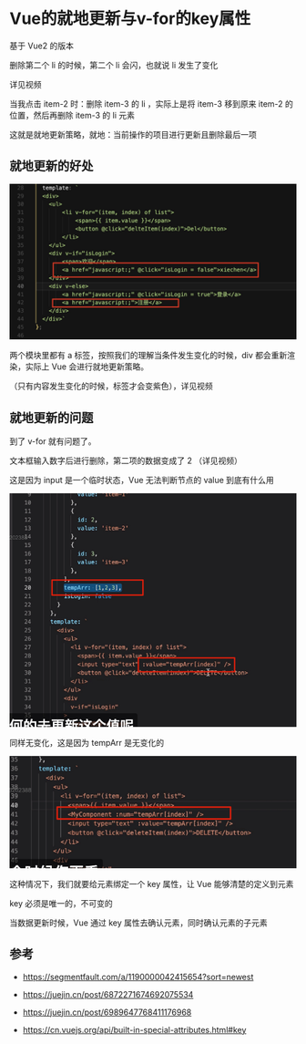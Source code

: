 # Vue的就地更新与v-for的key属性

基于 Vue2 的版本

删除第二个 li 的时候，第二个 li 会闪，也就说 li 发生了变化

详见视频

当我点击 item-2 时：删除 item-3 的 li ，实际上是将 item-3 移到原来 item-2 的位置，然后再删除 item-3 的 li 元素

这就是就地更新策略，就地：当前操作的项目进行更新且删除最后一项

## 就地更新的好处

![](../README_files/Xnip2023-02-13_16-24-27.jpg)

两个模块里都有 a 标签，按照我们的理解当条件发生变化的时候，div 都会重新渲染，实际上 Vue 会进行就地更新策略。

（只有内容发生变化的时候，标签才会变紫色），详见视频

## 就地更新的问题

到了 v-for 就有问题了。

文本框输入数字后进行删除，第二项的数据变成了 2 （详见视频）

这是因为 input 是一个临时状态，Vue 无法判断节点的 value 到底有什么用

![](../README_files/Xnip2023-02-13_16-35-39.jpg)

同样无变化，这是因为 tempArr 是无变化的

![](../README_files/Xnip2023-02-13_16-37-41.jpg)

这种情况下，我们就要给元素绑定一个 key 属性，让 Vue 能够清楚的定义到元素

key 必须是唯一的，不可变的

当数据更新时候，Vue 通过 key 属性去确认元素，同时确认元素的子元素

## 参考

- https://segmentfault.com/a/1190000042415654?sort=newest

- https://juejin.cn/post/6872271674692075534

- https://juejin.cn/post/6989647768411176968

- https://cn.vuejs.org/api/built-in-special-attributes.html#key